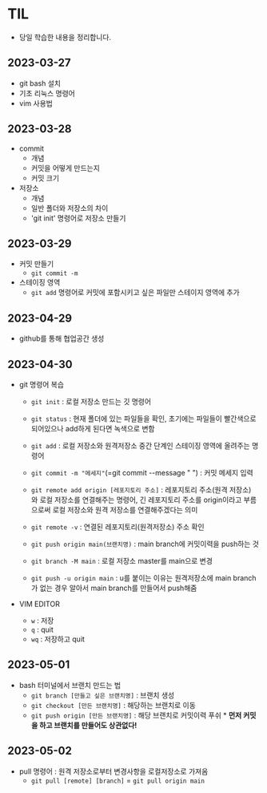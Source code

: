 # TIL
- 당일 학습한 내용을 정리합니다.

## 2023-03-27
- git bash 설치
- 기초 리눅스 명령어
- vim 사용법

## 2023-03-28
- commit
    - 개념
    - 커밋을 어떻게 만드는지
    - 커밋 크기
- 저장소
    - 개념
    - 일반 폴더와 저장소의 차이
    - 'git init' 명령어로 저장소 만들기

## 2023-03-29
- 커밋 만들기
    - `git commit -m`
- 스테이징 영역
    - `git add` 명령어로 커밋에 포함시키고 싶은 파일만 스테이지 영역에 추가

## 2023-04-29
- github를 통해 협업공간 생성

## 2023-04-30
- git 명령어 복습
    - `git init` : 로컬 저장소 만드는 깃 명령어

    - `git status` : 현재 폴더에 있는 파일들을 확인, 초기에는 파일들이 빨간색으로 되어있으나 add하게 된다면 녹색으로 변함

    - `git add` : 로컬 저장소와 원격저장소 중간 단계인 스테이징 영역에 올려주는 명령어

    - `git commit -m "메세지"`(=git commit --message " ") : 커밋 메세지 입력 

    - `git remote add origin [레포지토리 주소]` : 레포지토리 주소(원격 저장소)
    와 로컬 저장소를 연결해주는 명령어, 긴 레포지토리 주소를 origin이라고 부름으로써 로컬 저장소와 원격 저장소를 연결해주겠다는 의미

    - `git remote -v` : 연결된 레포지토리(원격저장소) 주소 확인

    - `git push origin main(브랜치명)` : main branch에 커밋이력을 push하는 것

    - `git branch -M main` : 로컬 저장소 master를 main으로 변경

    - `git push -u origin main` : u를 붙이는 이유는 원격저장소에 main 
    branch가 없는 경우 알아서 main branch를 만들어서 push해줌
    
- VIM EDITOR
    - `w` : 저장
    - `q` : quit
    - `wq` : 저장하고 quit

## 2023-05-01
- bash 터미널에서 브랜치 만드는 법
    - `git branch [만들고 싶은 브랜치명]` : 브랜치 생성
    - `git checkout [만든 브랜치명]` : 해당하는 브랜치로 이동
    - `git push origin [만든 브랜치명]` : 해당 브랜치로 커밋이력 푸쉬
    \* __먼저 커밋을 하고 브랜치를 만들어도 상관없다!__

## 2023-05-02
- pull 명령어 : 원격 저장소로부터 변경사항을 로컬저장소로 가져옴
    - `git pull [remote] [branch]` = `git pull origin main`